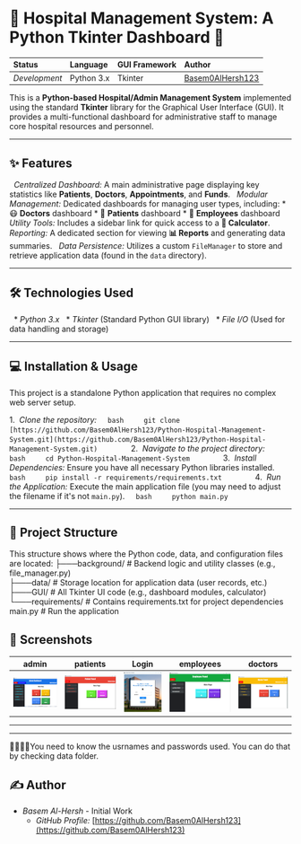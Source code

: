 # 🏥 Hospital Management System: A Python Tkinter Dashboard 🚀

| Status | Language | GUI Framework | Author |
| :--- | :--- | :--- | :--- |
| *Development* | Python 3.x | Tkinter | [Basem0AlHersh123](https://github.com/Basem0AlHersh123) |

This is a **Python-based Hospital/Admin Management System** implemented using the standard **Tkinter** library for the Graphical User Interface (GUI). It provides a multi-functional dashboard for administrative staff to manage core hospital resources and personnel.

-----

## ✨ Features

   *Centralized Dashboard:* A main administrative page displaying key statistics like **Patients**, **Doctors**, **Appointments**, and **Funds**.
   *Modular Management:* Dedicated dashboards for managing user types, including:
    * 😷 **Doctors** dashboard
    * 👥 **Patients** dashboard
    * 💼 **Employees** dashboard
   *Utility Tools:* Includes a sidebar link for quick access to a **🧮 Calculator**.
   *Reporting:* A dedicated section for viewing **📊 Reports** and generating data summaries.
   *Data Persistence:* Utilizes a custom `FileManager` to store and retrieve application data (found in the `data` directory).

-----

## 🛠 Technologies Used

  * *Python 3.x*
  * *Tkinter* (Standard Python GUI library)
  * *File I/O* (Used for data handling and storage)

-----

## 💻 Installation & Usage

This project is a standalone Python application that requires no complex web server setup.

1.  *Clone the repository:*
    ```bash
    git clone [https://github.com/Basem0AlHersh123/Python-Hospital-Management-System.git](https://github.com/Basem0AlHersh123/Python-Hospital-Management-System.git)
    ```
    
2.  *Navigate to the project directory:*
    ```bash
    cd Python-Hospital-Management-System
    ```
    
3.  *Install Dependencies:*
    Ensure you have all necessary Python libraries installed.
    ```bash
    pip install -r requirements/requirements.txt
    ```
    
4.  *Run the Application:*
    Execute the main application file (you may need to adjust the filename if it's not `main.py`).
    ```bash
    python main.py 
    ```

-----

## 📂 Project Structure

This structure shows where the Python code, data, and configuration files are located:
├───background/ # Backend logic and utility classes (e.g., file_manager.py)  
├───data/ # Storage location for application data (user records, etc.) 
├───GUI/ # All Tkinter UI code (e.g., dashboard modules, calculator)
└───requirements/ # Contains requirements.txt for project dependencies
main.py # Run the application

## 📸 Screenshots

| admin    | patients    | Login     | employees |   doctors |
|----------|-------------|-----------|-----------|-----------|
| ![admin](screenshots/admin_dashboard.png) | ![patients](screenshots/patients_dashboard.png) | ![login](screenshots/login.png) | ![employees](screenshots/employees_dashboard.png) | ![doctors](screenshots/doctors_dashboard.png)
-----
-----


📢📢📢📢You need to know the usrnames and passwords used. You can do that by checking data folder.


## ✍ Author

  * *Basem Al-Hersh* - Initial Work
      * *GitHub Profile:* [https://github.com/Basem0AlHersh123](https://github.com/Basem0AlHersh123)
